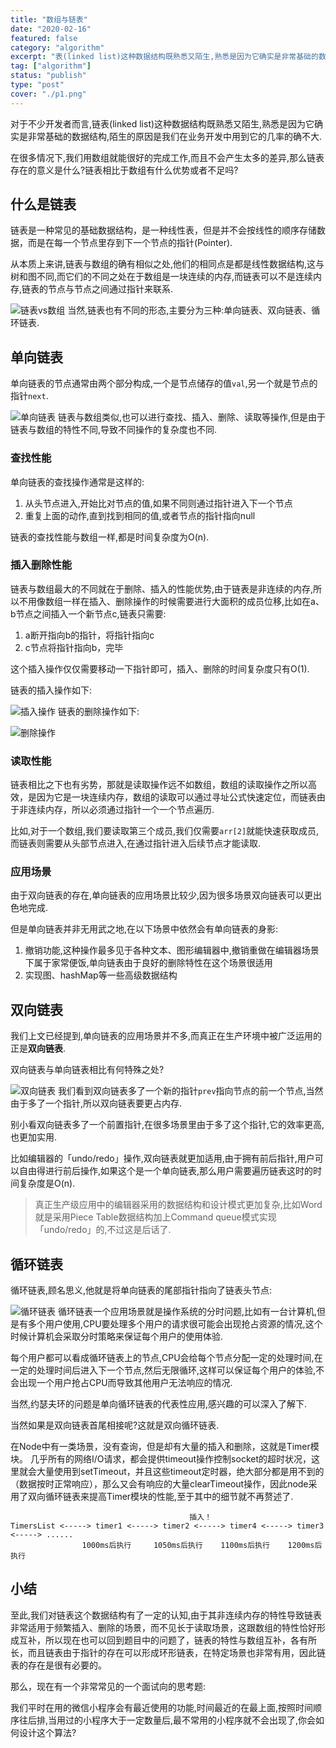 ```yaml
---
title: "数组与链表"
date: "2020-02-16"
featured: false
category: "algorithm"
excerpt: "表(linked list)这种数据结构既熟悉又陌生,熟悉是因为它确实是非常基础的数据结构,陌生的原因是我们在业务开发中用到它的几率的确不大. 在很多情况下,我们用数组就能很好的完成工作,而且不会产生太多的差异,那么链表存在的意义是什么?链表相比于数组有什么优势或者不足吗"
tag: ["algorithm"]
status: "publish"
type: "post"
cover: "./p1.png"
---
```

对于不少开发者而言,链表(linked list)这种数据结构既熟悉又陌生,熟悉是因为它确实是非常基础的数据结构,陌生的原因是我们在业务开发中用到它的几率的确不大.

在很多情况下,我们用数组就能很好的完成工作,而且不会产生太多的差异,那么链表存在的意义是什么?链表相比于数组有什么优势或者不足吗?

什么是链表
-----

链表是一种常见的基础数据结构，是一种线性表，但是并不会按线性的顺序存储数据，而是在每一个节点里存到下一个节点的指针(Pointer).

从本质上来讲,链表与数组的确有相似之处,他们的相同点是都是线性数据结构,这与树和图不同,而它们的不同之处在于数组是一块连续的内存,而链表可以不是连续内存,链表的节点与节点之间通过指针来联系.

![链表vs数组](./p1.png)
当然,链表也有不同的形态,主要分为三种:单向链表、双向链表、循环链表.

单向链表
----

单向链表的节点通常由两个部分构成,一个是节点储存的值`val`,另一个就是节点的指针`next`.

![单向链表](./p2.png)
链表与数组类似,也可以进行查找、插入、删除、读取等操作,但是由于链表与数组的特性不同,导致不同操作的复杂度也不同.

### 查找性能

单向链表的查找操作通常是这样的:

1. 从头节点进入,开始比对节点的值,如果不同则通过指针进入下一个节点
2. 重复上面的动作,直到找到相同的值,或者节点的指针指向null

链表的查找性能与数组一样,都是时间复杂度为O(n).

### 插入删除性能

链表与数组最大的不同就在于删除、插入的性能优势,由于链表是非连续的内存,所以不用像数组一样在插入、删除操作的时候需要进行大面积的成员位移,比如在a、b节点之间插入一个新节点c,链表只需要:

1. a断开指向b的指针，将指针指向c
2. c节点将指针指向b，完毕

这个插入操作仅仅需要移动一下指针即可，插入、删除的时间复杂度只有O(1).

链表的插入操作如下:

![插入操作](./p3.png)
链表的删除操作如下:

![删除操作](./p4.png)
### 读取性能

链表相比之下也有劣势，那就是读取操作远不如数组，数组的读取操作之所以高效，是因为它是一块连续内存，数组的读取可以通过寻址公式快速定位，而链表由于非连续内存，所以必须通过指针一个一个节点遍历.

比如,对于一个数组,我们要读取第三个成员,我们仅需要`arr[2]`就能快速获取成员,而链表则需要从头部节点进入,在通过指针进入后续节点才能读取.

### 应用场景

由于双向链表的存在,单向链表的应用场景比较少,因为很多场景双向链表可以更出色地完成.

但是单向链表并非无用武之地,在以下场景中依然会有单向链表的身影:

1. 撤销功能,这种操作最多见于各种文本、图形编辑器中,撤销重做在编辑器场景下属于家常便饭,单向链表由于良好的删除特性在这个场景很适用
2. 实现图、hashMap等一些高级数据结构

双向链表
----

我们上文已经提到,单向链表的应用场景并不多,而真正在生产环境中被广泛运用的正是**双向链表**.

双向链表与单向链表相比有何特殊之处?

![双向链表](./p5.png)
我们看到双向链表多了一个新的指针`prev`指向节点的前一个节点,当然由于多了一个指针,所以双向链表要更占内存.

别小看双向链表多了一个前置指针,在很多场景里由于多了这个指针,它的效率更高,也更加实用.

比如编辑器的「undo/redo」操作,双向链表就更加适用,由于拥有前后指针,用户可以自由得进行前后操作,如果这个是一个单向链表,那么用户需要遍历链表这时的时间复杂度是O(n).

> 真正生产级应用中的编辑器采用的数据结构和设计模式更加复杂,比如Word就是采用Piece Table数据结构加上Command queue模式实现「undo/redo」的,不过这是后话了.

循环链表
----

循环链表,顾名思义,他就是将单向链表的尾部指针指向了链表头节点:

![循环链表](./p6.png)
循环链表一个应用场景就是操作系统的分时问题,比如有一台计算机,但是有多个用户使用,CPU要处理多个用户的请求很可能会出现抢占资源的情况,这个时候计算机会采取分时策略来保证每个用户的使用体验.

每个用户都可以看成循环链表上的节点,CPU会给每个节点分配一定的处理时间,在一定的处理时间后进入下一个节点,然后无限循环,这样可以保证每个用户的体验,不会出现一个用户抢占CPU而导致其他用户无法响应的情况.

当然,约瑟夫环的问题是单向循环链表的代表性应用,感兴趣的可以深入了解下.

当然如果是双向链表首尾相接呢?这就是双向循环链表.

在Node中有一类场景，没有查询，但是却有大量的插入和删除，这就是Timer模块。 几乎所有的网络I/O请求，都会提供timeout操作控制socket的超时状况，这里就会大量使用到setTimeout，并且这些timeout定时器，绝大部分都是用不到的（数据按时正常响应），那么又会有响应的大量clearTimeout操作，因此node采用了双向循环链表来提高Timer模块的性能,至于其中的细节就不再赘述了.

```
                                        插入！
TimersList <-----> timer1 <-----> timer2 <-----> timer4 <-----> timer3 <-----> ......
                1000ms后执行     1050ms后执行    1100ms后执行    1200ms后执行
```

小结
--

至此,我们对链表这个数据结构有了一定的认知,由于其非连续内存的特性导致链表非常适用于频繁插入、删除的场景，而不见长于读取场景，这跟数组的特性恰好形成互补，所以现在也可以回到题目中的问题了，链表的特性与数组互补，各有所长，而且链表由于指针的存在可以形成环形链表，在特定场景也非常有用，因此链表的存在是很有必要的。

那么，现在有一个非常常见的一个面试向的思考题:

我们平时在用的微信小程序会有最近使用的功能,时间最近的在最上面,按照时间顺序往后排,当用过的小程序大于一定数量后,最不常用的小程序就不会出现了,你会如何设计这个算法?  